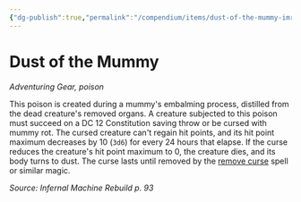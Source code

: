 ```yaml
---
{"dg-publish":true,"permalink":"/compendium/items/dust-of-the-mummy-imr/","tags":["compendium/src/5e/imr","item/gear/poison","item/property/poison"]}
---
```


# Dust of the Mummy
*Adventuring Gear, poison*  


This poison is created during a mummy's embalming process, distilled from the dead creature's removed organs. A creature subjected to this poison must succeed on a DC 12 Constitution saving throw or be cursed with mummy rot. The cursed creature can't regain hit points, and its hit point maximum decreases by 10 (`3d6`) for every 24 hours that elapse. If the curse reduces the creature's hit point maximum to 0, the creature dies, and its body turns to dust. The curse lasts until removed by the [remove curse](compendium/spells/remove-curse.md) spell or similar magic.

*Source: Infernal Machine Rebuild p. 93*